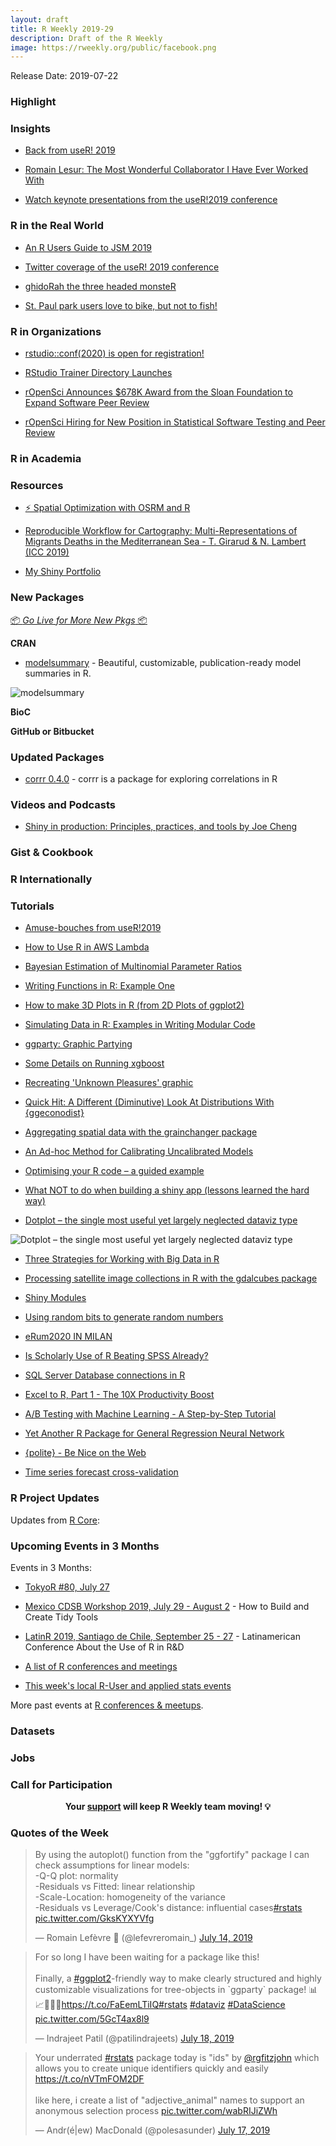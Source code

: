 ```yaml
---
layout: draft
title: R Weekly 2019-29
description: Draft of the R Weekly
image: https://rweekly.org/public/facebook.png
---
```


Release Date: 2019-07-22

###  Highlight



### Insights

+ [Back from useR! 2019](https://colinfay.me/back-from-toulouse/)

+ [Romain Lesur: The Most Wonderful Collaborator I Have Ever Worked With](https://yihui.name/en/2019/07/romain-lesur/)

+ [Watch keynote presentations from the useR!2019 conference](https://blog.revolutionanalytics.com/2019/07/user2019-keynotes.html)

### R in the Real World

+ [An R Users Guide to JSM 2019](https://rviews.rstudio.com/2019/07/19/an-r-users-guide-to-jsm-2019/)

+ [Twitter coverage of the useR! 2019 conference](https://nsaunders.wordpress.com/2019/07/15/twitter-coverage-of-the-user-2019-conference/)

+ [ghidoRah the three headed monsteR](https://www.reddit.com/r/rstats/comments/ceu9j4/ghidorah_the_three_headed_monster/)

+ [St. Paul park users love to bike, but not to fish!](https://www.katiejolly.io/blog/2019-07-17/saint-paul-parks)

###  R in Organizations

+ [rstudio::conf(2020) is open for registration!](https://blog.rstudio.com/2019/07/15/rstudio-conf-2020/)

+ [RStudio Trainer Directory Launches](https://blog.rstudio.com/2019/07/18/rstudio-trainer-directory-launches/)

+ [rOpenSci Announces $678K Award from the Sloan Foundation to Expand Software Peer Review](https://ropensci.org/blog/2019/07/15/expanding-software-review/)

+ [rOpenSci Hiring for New Position in Statistical Software Testing and Peer Review](https://ropensci.org/blog/2019/07/18/ropensci-hiring/)


###  R in Academia

###  Resources

+ [⚡️ Spatial Optimization with OSRM and R](https://github.com/MeganBeckett/presentations/tree/master/useR_2019)

+ [Reproducible Workflow for Cartography: Multi-Representations of Migrants Deaths in the Mediterranean Sea - T. Girarud & N. Lambert (ICC 2019)](https://riatelab.github.io/icc2019/#1)

+ [My Shiny Portfolio](https://davidsmale.netlify.com/shiny-portfolio/)

###  New Packages

<p class="added-hostname"><a href="https://rweekly.org/live" target="_blank" class="externalLink">📦 <i>Go Live for More New Pkgs</i> 📦</a></p>

**CRAN**

+ [modelsummary](https://github.com/vincentarelbundock/modelsummary) - Beautiful, customizable, publication-ready model summaries in R.

![modelsummary](https://i.imgur.com/1u9hgm2.png)

**BioC**



**GitHub or Bitbucket**



### Updated Packages

+ [corrr 0.4.0](https://tidymodels.github.io/corrr/) - corrr is a package for exploring correlations in R

###  Videos and Podcasts

+ [Shiny in production: Principles, practices, and tools by Joe Cheng](https://resources.rstudio.com/rstudio-conf-2019/shiny-in-production-principles-practices-and-tools-joe-cheng?utm_content=bufferbf93f&utm_medium=social&utm_source=twitter&utm_campaign=buffer)

### Gist & Cookbook



### R Internationally



###  Tutorials

+ [Amuse-bouches from useR!2019](https://sinarueeger.github.io/post/amuse-bouches-from-user-2019/)

+ [How to Use R in AWS Lambda](http://enhancedatascience.com/2019/07/09/how-to-use-r-in-aws-lambda/)

+ [Bayesian Estimation of Multinomial Parameter Ratios](https://www.landonlehman.com/post/bayesian-estimation-of-multinomial-parameter-ratios/)

+ [Writing Functions in R: Example One](https://mathewanalytics.com/2019/07/14/writing-functions-in-r-example-one/)

+ [How to make 3D Plots in R (from 2D Plots of ggplot2)](https://datascienceplus.com/how-to-make-3d-plots-in-r-from-2d-plots-of-ggplot2/)

+ [Simulating Data in R: Examples in Writing Modular Code](https://www.markhw.com/blog/modular-sims)

+ [ggparty: Graphic Partying](https://cran.r-project.org/web/packages/ggparty/vignettes/ggparty-graphic-partying.html)

+ [Some Details on Running xgboost](http://www.win-vector.com/blog/2019/07/some-details-on-running-xgboost/)


+ [Recreating 'Unknown Pleasures' graphic](https://datawookie.netlify.com/blog/2019/07/recreating-unknown-pleasures-graphic/)


+ [Quick Hit: A Different (Diminutive) Look At Distributions With {ggeconodist}](https://rud.is/b/2019/07/15/quick-hit-a-different-diminutive-look-at-distributions-with-ggeconodist/)

+ [Aggregating spatial data with the grainchanger package](https://ropensci.org/blog/2019/07/16/grainchanger/)

+ [An Ad-hoc Method for Calibrating Uncalibrated Models](http://www.win-vector.com/blog/2019/07/an-ad-hoc-method-for-calibrating-uncalibrated-models-2/)

+ [Optimising your R code – a guided example](https://www.statworx.com/ch/blog/optimising-your-r-code-a-guided-example/)

+ [What NOT to do when building a shiny app (lessons learned the hard way)](https://adisarid.github.io/post/2019-07-03-shiny_app_lessons/)

+ [Dotplot – the single most useful yet largely neglected dataviz type](https://ikashnitsky.github.io/2019/dotplot/)

![Dotplot – the single most useful yet largely neglected dataviz type](https://ikashnitsky.github.io/images/190719/one-figure.png)

+ [Three Strategies for Working with Big Data in R](https://rviews.rstudio.com/2019/07/17/3-big-data-strategies-for-r/)

+ [Processing satellite image collections in R with the gdalcubes package](https://www.r-spatial.org//r/2019/07/18/gdalcubes1.html)

+ [Shiny Modules](https://www.inwt-statistics.com/read-blog/shiny-modules.html)

+ [Using random bits to generate random numbers](https://coolbutuseless.github.io/2019/07/19/using-random-bits-to-generate-random-numbers/)

+ [eRum2020 IN MILAN](https://mirai-solutions.ch/news/2019/07/16/erum2020-announcement/)

+ [Is Scholarly Use of R Beating SPSS Already?](http://r4stats.com/2019/07/15/is-scholarly-use-of-r-use-beating-spss-already/)

+ [SQL Server Database connections in R](https://nhsrcommunity.com/blog/sql-server-database-connections-in-r/)

+ [Excel to R, Part 1 - The 10X Productivity Boost](https://www.business-science.io/business/2019/02/20/excel-to-r-part-1.html)

+ [A/B Testing with Machine Learning - A Step-by-Step Tutorial](https://www.business-science.io/business/2019/03/11/ab-testing-machine-learning.html)

+ [Yet Another R Package for General Regression Neural Network](https://statcompute.wordpress.com/2019/07/14/yet-another-r-package-for-general-regression-neural-network/)

+ [{polite} - Be Nice on the Web](https://www.ddrive.no/post/be-nice-on-the-web/)

+ [Time series forecast cross-validation](http://freerangestats.info/blog/2019/07/20/time-series-cv)

<!--<div class="post-more-begi
n></div><div class="post-more-end"></div>-->

###  R Project Updates

Updates from [R Core](http://developer.r-project.org/blosxom.cgi/R-devel/NEWS):


###  Upcoming Events in 3 Months

Events in 3 Months:

+ [TokyoR #80, July 27](https://tokyor.connpass.com/)

+ [Mexico CDSB Workshop 2019, July 29 - August 2](https://comunidadbioinfo.github.io/post/building-tidy-tools-cdsb-runconf-2019/) - How to Build and Create Tidy Tools

+ [LatinR 2019, Santiago de Chile, September 25 - 27](http://latin-r.com) - Latinamerican Conference About the Use of R in R&D

+ [A list of R conferences and meetings](https://jumpingrivers.github.io/meetingsR/events.html)

+ [This week's local R-User and applied stats events](https://community.rstudio.com/c/irl)


More past events at [R conferences & meetups](https://conf.rweekly.org).


### Datasets



### Jobs




###  Call for Participation


<p class="hide-support added-hostname support-rweekly" style="text-align: center;font-weight: bold;">Your <a class="non-visited externalLink" href="https://www.patreon.com/rweekly" onclick="pas(this)">support</a> will keep R Weekly team moving! 💡</p>

###  Quotes of the Week

<blockquote class="twitter-tweet" data-lang="en"><p lang="en" dir="ltr">By using the autoplot() function from the &quot;ggfortify&quot; package I can check assumptions for linear models:<br>-Q-Q plot: normality<br>-Residuals vs Fitted: linear relationship<br>-Scale-Location: homogeneity of the variance <br>-Residuals vs Leverage/Cook&#39;s distance: influential cases<a href="https://twitter.com/hashtag/rstats?src=hash&amp;ref_src=twsrc%5Etfw">#rstats</a> <a href="https://t.co/GksKYXYVfg">pic.twitter.com/GksKYXYVfg</a></p>&mdash; Romain Lefèvre 🐾 (@lefevreromain_) <a href="https://twitter.com/lefevreromain_/status/1150445843461414912?ref_src=twsrc%5Etfw">July 14, 2019</a></blockquote>

<blockquote class="twitter-tweet" data-lang="en"><p lang="en" dir="ltr">For so long I have been waiting for a package like this!<br><br>Finally, a <a href="https://twitter.com/hashtag/ggplot2?src=hash&amp;ref_src=twsrc%5Etfw">#ggplot2</a>-friendly way to make clearly structured and highly customizable visualizations for tree-objects in `ggparty` package! 📊📈💅🙌🥳<a href="https://t.co/FaEemLTiIQ">https://t.co/FaEemLTiIQ</a><a href="https://twitter.com/hashtag/rstats?src=hash&amp;ref_src=twsrc%5Etfw">#rstats</a> <a href="https://twitter.com/hashtag/dataviz?src=hash&amp;ref_src=twsrc%5Etfw">#dataviz</a> <a href="https://twitter.com/hashtag/DataScience?src=hash&amp;ref_src=twsrc%5Etfw">#DataScience</a> <a href="https://t.co/5GcT4ax8l9">pic.twitter.com/5GcT4ax8l9</a></p>&mdash; Indrajeet Patil (@patilindrajeets) <a href="https://twitter.com/patilindrajeets/status/1151826079478403072?ref_src=twsrc%5Etfw">July 18, 2019</a></blockquote>

<blockquote class="twitter-tweet" data-lang="en"><p lang="en" dir="ltr">Your underrated <a href="https://twitter.com/hashtag/rstats?src=hash&amp;ref_src=twsrc%5Etfw">#rstats</a> package today is &quot;ids&quot; by <a href="https://twitter.com/rgfitzjohn?ref_src=twsrc%5Etfw">@rgfitzjohn</a> which allows you to create unique identifiers quickly and easily <a href="https://t.co/nVTmFOM2DF">https://t.co/nVTmFOM2DF</a><br><br>like here, i create a list of &quot;adjective_animal&quot; names to support an anonymous selection process <a href="https://t.co/wabRIJiZWh">pic.twitter.com/wabRIJiZWh</a></p>&mdash; Andr(é|ew) MacDonald (@polesasunder) <a href="https://twitter.com/polesasunder/status/1151436678453714944?ref_src=twsrc%5Etfw">July 17, 2019</a></blockquote>


